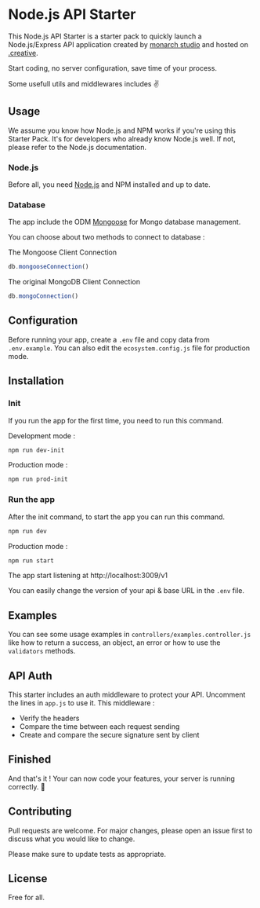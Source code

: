 # Node.js API Starter
This Node.js API Starter is a starter pack to quickly launch a Node.js/Express API application created by [monarch studio](https://www.monarchstudio.fr) and hosted on [.creative](https://creative.monarchstudio.fr).

Start coding, no server configuration, save time of your process.

Some usefull utils and middlewares includes ✌️

## Usage

We assume you know how Node.js and NPM works if you're using this Starter Pack. It's for developers who already know Node.js well. If not, please refer to the Node.js documentation.

### Node.js

Before all, you need [Node.js](https://nodejs.org/en/) and NPM installed and up to date.

### Database

The app include the ODM [Mongoose](https://mongoosejs.com/) for Mongo database management. 

You can choose about two methods to connect to database :

The Mongoose Client Connection
```Javascript
db.mongooseConnection()
```
The original MongoDB Client Connection
```Javascript
db.mongoConnection()
```

## Configuration

Before running your app, create a `.env` file and copy data from `.env.example`.
You can also edit the `ecosystem.config.js` file for production mode.

## Installation

### Init

If you run the app for the first time, you need to run this command.

Development mode :

```bash
npm run dev-init
```
Production mode :
```bash
npm run prod-init
```

### Run the app
After the init command, to start the app you can run this command.

```bash
npm run dev
```
Production mode :
```bash
npm run start
```
The app start listening  at http://localhost:3009/v1

You can easily change the version of your api & base URL in the `.env` file.

## Examples

You can see some usage examples in `controllers/examples.controller.js` like how to return a success, an object, an error or how to use the `validators` methods.

## API Auth

This starter includes an auth middleware to protect your API. Uncomment the lines in `app.js` to use it. This middleware :
* Verify the headers
* Compare the time between each request sending
* Create and compare the secure signature sent by client

## Finished

And that's it ! Your can now code your features, your server is running correctly. 💪

## Contributing
Pull requests are welcome. For major changes, please open an issue first to discuss what you would like to change.

Please make sure to update tests as appropriate.

## License
Free for all.